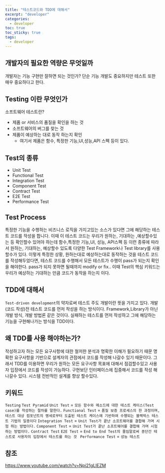```yaml
---
title: "테스트코드와 TDD에 대해서"
excerpt: "developer"
categories:
  - developer
toc: true
toc_sticky: true
tags:
  - developer
---
```


## 개발자의 필요한 역량은 무엇일까

개발자는 기능 구현만 잘하면 되는 것인가?
단순 기능 개발도 중요하지만 테스트 또한 매우 중요하다고 한다.

## Testing 이란 무엇인가

소프트웨어 테스트란?

- 제품 or 서비스의 품질을 확인을 하는 것
- 소프트웨어의 버그를 찾는 것
- 제품이 예상하는 대로 동작 하는지 확인
  - 여기서 제품은 함수, 특정한 기능,UI,성능,API 스펙 등이 있다.

## Test의 종류

- Unit Test
- Functional Test
- Integration Test
- Component Test
- Contract Test
- E2E Test
- Performance Test

## Test Process

특정한 기능을 수행하는 비즈니스 로직을 가지고있는 소스가 있다면 그에 해당하는 테스트 코드를 작성을 합니다.
이때 이 테스트 코드는 우리가 원하는, 기대하는 ,예상할수있는 등 확인할수 있어야 하는데
함수,특정한 기능,UI, 성능, API스펙 등 이런 종류에 따라서 원하는, 기대하는, 예상할수 있도록 다양한 Test Framework나 Test library를 사용할수가 있다. 이렇게 특정한 상황, 원하는대로 예상하는대로 동작하는 것을 테스트 코드를 작성해두었다면, 테스트 코드를 수행해서 모든 테스트가 수행이 pass가 되는지 확인을 해야한다.
pass가 되지 못하면 될때까지 modify or fix..
이때 Test의 핵심 키워드는 우리가 예상하는 기대하는 만큼 코드가 동작을 하는지 이다.

## TDD에 대해서

`Test-driven development`의 약자로써 테스트 주도 개발이란 뜻을 가지고 있다.
개발(코드 작성)전 테스트 코드를 먼저 작성을 하는 방식이다.
Framework,Library가 아닌 개발 방식, 개발 방법론 같은 것이다.
실패하는 테스트를 먼저 작성하고 그에 해당하는 기능을 구현해나가는 방식을 TDD이다.

## 왜 TDD를 사용 해야하는가?

작성하고자 하는 모든 요구사항에 대한 철저한 분석과 명확한 이해가 필요하기 때문
명확한 요구사항을 기반으로 설계자의 관점에서 코드를 작성해 나갈수 있기 때문이다.
그래서 TDD를 이용하면 우리가 원하는 모든 요구사항 목표에 대해서 점검할수있고
사용자 입장에서 코드를 작성이 가능하다.
구현보단 인터페이스에 집중해서 코드를 작성 해나갈수 있다.
시스템 전반적인 설계를 향상 할수있다.

## 키워드

`Testing`
`Test Pyramid`
`Unit Test` = `모든 함수와 메소드에 대한 테스트 케이스(Test case)를 작성하는 절차를 말한다.`
`Functional Test` = `품질 보증 프로세스의 한 과정이며, 테스트 대상 컴포넌트의 명세로부터 도출된 테스트 케이스에 기반하여 수행되는 블랙박스 테스트 기법의 일종이다`
`Integration Test` = `Unit Test가 끝난 소프트웨어를 결합해 가며 시험 하는 방법이다.`
`Component Test` = `Unit Test가 끝난 소프트웨어를 결합해 가며 시험 하는 방법이다.`
`Contract Test`
`E2E Test` = `End to End Test의 줄임말로써 종단간 테스트로 사용자의 입장에서 테스트를 하는 것 `
`Performance Test` = `성능 테스트`

## 참조

https://www.youtube.com/watch?v=Npi21gLIEZM
